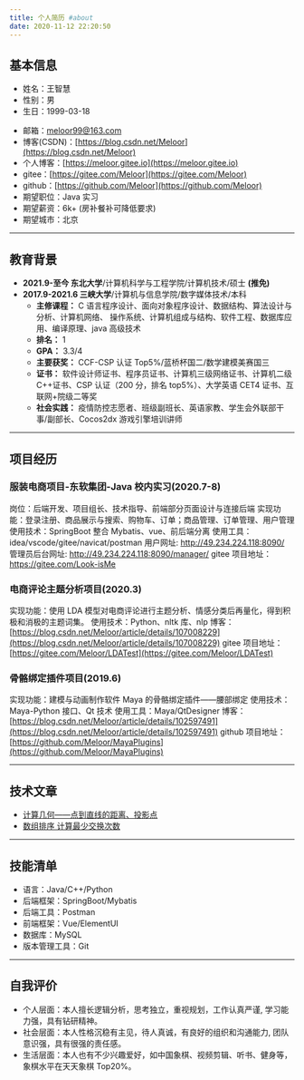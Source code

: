 ```yaml
---
title: 个人简历 #about
date: 2020-11-12 22:20:50
---
```


## 基本信息

<!-- ![头像](/imgs/me.jpg) -->
<!-- - ![头像](../imgs/me.jpg) -->

- 姓名：王智慧
- 性别：男
- 生日：1999-03-18
<!-- - 电话：13317200597 -->
- 邮箱：meloor99@163.com
- 博客(CSDN)：[https://blog.csdn.net/Meloor](https://blog.csdn.net/Meloor)
- 个人博客：[https://meloor.gitee.io](https://meloor.gitee.io)
- gitee：[https://gitee.com/Meloor](https://gitee.com/Meloor)
- github：[https://github.com/Meloor](https://github.com/Meloor)
- 期望职位：Java 实习
- 期望薪资：6k+ (房补餐补可降低要求)
- 期望城市：北京

---

## 教育背景

- **2021.9-至今 东北大学**/计算机科学与工程学院/计算机技术/硕士 **(推免)**
- **2017.9-2021.6 三峡大学**/计算机与信息学院/数字媒体技术/本科
  - **主修课程：** C 语言程序设计、面向对象程序设计、数据结构、算法设计与分析、计算机网络、 操作系统、计算机组成与结构、软件工程、数据库应用、编译原理、java 高级技术
  - **排名：** 1
  - **GPA：** 3.3/4
  - **主要获奖：** CCF-CSP 认证 Top5%/蓝桥杯国二/数学建模美赛国三
  - **证书：** 软件设计师证书、程序员证书、计算机三级网络证书、计算机二级 C++证书、CSP 认证（200 分，排名 top5%）、大学英语 CET4 证书、互联网+院级二等奖
  - **社会实践：** 疫情防控志愿者、班级副班长、英语家教、学生会外联部干事/副部长、Cocos2dx 游戏引擎培训讲师

---

## 项目经历

### 服装电商项目-东软集团-Java 校内实习(2020.7-8)

岗位：后端开发、项目组长、技术指导、前端部分页面设计与连接后端
实现功能：登录注册、商品展示与搜索、购物车、订单；商品管理、订单管理、用户管理
使用技术：SpringBoot 整合 Mybatis、vue、前后端分离
使用工具：idea/vscode/gitee/navicat/postman
用户网址: http://49.234.224.118:8090/  
管理员后台网址: http://49.234.224.118:8090/manager/
gitee 项目地址：https://gitee.com/Look-isMe

### 电商评论主题分析项目(2020.3)

实现功能：使用 LDA 模型对电商评论进行主题分析、情感分类后再量化，得到积极和消极的主题词集。
使用技术：Python、nltk 库、nlp
博客：[https://blog.csdn.net/Meloor/article/details/107008229](https://blog.csdn.net/Meloor/article/details/107008229)
gitee 项目地址：[https://gitee.com/Meloor/LDATest](https://gitee.com/Meloor/LDATest)

### 骨骼绑定插件项目(2019.6)

实现功能：建模与动画制作软件 Maya 的骨骼绑定插件——腰部绑定
使用技术：Maya-Python 接口、Qt 技术
使用工具：Maya/QtDesigner
博客：[https://blog.csdn.net/Meloor/article/details/102597491](https://blog.csdn.net/Meloor/article/details/102597491)
github 项目地址：[https://github.com/Meloor/MayaPlugins](https://github.com/Meloor/MayaPlugins)

---

## 技术文章

- [计算几何——点到直线的距离、投影点](https://blog.csdn.net/Meloor/article/details/90180191)
- [数组排序 计算最少交换次数](https://blog.csdn.net/Meloor/article/details/88673212)

---

## 技能清单

- 语言：Java/C++/Python
- 后端框架：SpringBoot/Mybatis
- 后端工具：Postman
- 前端框架：Vue/ElementUI
- 数据库：MySQL
- 版本管理工具：Git

---

## 自我评价

- 个人层面：本人擅长逻辑分析，思考独立，重视规划，工作认真严谨, 学习能力强，具有钻研精神。
- 社会层面：本人性格沉稳有主见，待人真诚，有良好的组织和沟通能力, 团队意识强，具有很强的责任感。
- 生活层面：本人也有不少兴趣爱好，如中国象棋、视频剪辑、听书、健身等，象棋水平在天天象棋 Top20%。
